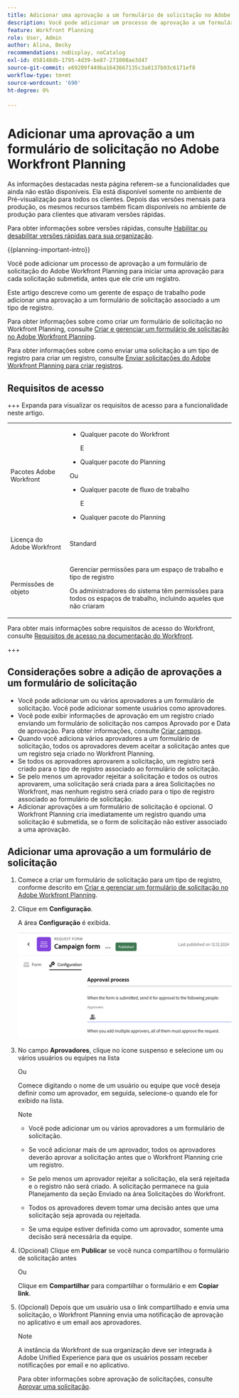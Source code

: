 ```yaml
---
title: Adicionar uma aprovação a um formulário de solicitação no Adobe Workfront Planning
description: Você pode adicionar um processo de aprovação a um formulário de solicitação do Adobe Workfront Planning para iniciar uma aprovação para cada solicitação submetida, antes que ele crie um registro.
feature: Workfront Planning
role: User, Admin
author: Alina, Becky
recommendations: noDisplay, noCatalog
exl-id: 058148db-1795-4d39-be87-271008ae3d47
source-git-commit: e69209f449ba1643667135c3a0137b93c6171ef8
workflow-type: tm+mt
source-wordcount: '690'
ht-degree: 0%

---
```


# Adicionar uma aprovação a um formulário de solicitação no Adobe Workfront Planning

<!--update the metadata with real information when making this available in TOC and in the left nav-->

<!--take Preview and Production references at Production time-->

<span class="preview">As informações destacadas nesta página referem-se a funcionalidades que ainda não estão disponíveis. Ela está disponível somente no ambiente de Pré-visualização para todos os clientes. Depois das versões mensais para produção, os mesmos recursos também ficam disponíveis no ambiente de produção para clientes que ativaram versões rápidas. </span>

<span class="preview">Para obter informações sobre versões rápidas, consulte [Habilitar ou desabilitar versões rápidas para sua organização](/help/quicksilver/administration-and-setup/set-up-workfront/configure-system-defaults/enable-fast-release-process.md). </span>

{{planning-important-intro}}

Você pode adicionar um processo de aprovação a um formulário de solicitação do Adobe Workfront Planning para iniciar uma aprovação para cada solicitação submetida, antes que ele crie um registro.

Este artigo descreve como um gerente de espaço de trabalho pode adicionar uma aprovação a um formulário de solicitação associado a um tipo de registro.

Para obter informações sobre como criar um formulário de solicitação no Workfront Planning, consulte [Criar e gerenciar um formulário de solicitação no Adobe Workfront Planning](/help/quicksilver/planning/requests/create-request-form.md).

Para obter informações sobre como enviar uma solicitação a um tipo de registro para criar um registro, consulte [Enviar solicitações do Adobe Workfront Planning para criar registros](/help/quicksilver/planning/requests/submit-requests.md).

## Requisitos de acesso

+++ Expanda para visualizar os requisitos de acesso para a funcionalidade neste artigo. 

<table style="table-layout:auto"> 
<col> 
</col> 
<col> 
</col> 
<tbody> 
<tr> 
   <td role="rowheader"><p>Pacotes Adobe Workfront</p></td> 
   <td> 
<ul><li><p>Qualquer pacote do Workfront</p></li>
E
<li><p>Qualquer pacote do Planning</p></li></ul>
Ou
<ul><li><p>Qualquer pacote de fluxo de trabalho</p></li>
E
<li><p>Qualquer pacote do Planning</p></li></ul>
   </td> </tr>

</tr> 
  <tr> 
   <td role="rowheader"><p>Licença do Adobe Workfront</p></td> 
   <td><p>Standard</p> 
  </td> 
  </tr> 
  <tr> 
   <td role="rowheader"><p>Permissões de objeto</p></td> 
   <td>   <p>Gerenciar permissões para um espaço de trabalho e tipo de registro</a> </p>  
   <p>Os administradores do sistema têm permissões para todos os espaços de trabalho, incluindo aqueles que não criaram</p>  </td> 
  </tr>  
</tbody> 
</table>

Para obter mais informações sobre requisitos de acesso do Workfront, consulte [Requisitos de acesso na documentação do Workfront](/help/quicksilver/administration-and-setup/add-users/access-levels-and-object-permissions/access-level-requirements-in-documentation.md).

+++

## Considerações sobre a adição de aprovações a um formulário de solicitação

* Você pode adicionar um ou vários aprovadores a um formulário de solicitação. Você pode adicionar somente usuários como aprovadores.
* <span class="preview">Você pode exibir informações de aprovação em um registro criado enviando um formulário de solicitação nos campos Aprovado por e Data de aprovação. Para obter informações, consulte [Criar campos](/help/quicksilver/planning/fields/create-fields.md).</span>
* Quando você adiciona vários aprovadores a um formulário de solicitação, todos os aprovadores devem aceitar a solicitação antes que um registro seja criado no Workfront Planning.
* Se todos os aprovadores aprovarem a solicitação, um registro será criado para o tipo de registro associado ao formulário de solicitação.
* Se pelo menos um aprovador rejeitar a solicitação e todos os outros aprovarem, uma solicitação será criada para a área Solicitações no Workfront, mas nenhum registro será criado para o tipo de registro associado ao formulário de solicitação.
* Adicionar aprovações a um formulário de solicitação é opcional. O Workfront Planning cria imediatamente um registro quando uma solicitação é submetida, se o form de solicitação não estiver associado a uma aprovação.

## Adicionar uma aprovação a um formulário de solicitação

1. Comece a criar um formulário de solicitação para um tipo de registro, conforme descrito em [Criar e gerenciar um formulário de solicitação no Adobe Workfront Planning](/help/quicksilver/planning/requests/create-request-form.md).
1. Clique em **Configuração**.

   A área **Configuração** é exibida.

   ![Guia Configuração](assets/configuration-tab.png)
1. No campo **Aprovadores**, clique no ícone suspenso e selecione um ou vários usuários <span class="preview">ou equipes</span> na lista

   Ou

   Comece digitando o nome de um usuário <span class="preview">ou equipe</span> que você deseja definir como um aprovador, em seguida, selecione-o quando ele for exibido na lista.

   <!--most of the Note below is duplicated in the Create a request form article-->

   >[!NOTE]
   >
   >
   >* Você pode adicionar um ou vários aprovadores a um formulário de solicitação.
   >
   >* Se você adicionar mais de um aprovador, todos os aprovadores deverão aprovar a solicitação antes que o Workfront Planning crie um registro.
   >
   >* Se pelo menos um aprovador rejeitar a solicitação, ela será rejeitada e o registro não será criado. A solicitação permanece na guia Planejamento da seção Enviado na área Solicitações do Workfront.
   >
   >* Todos os aprovadores devem tomar uma decisão antes que uma solicitação seja aprovada ou rejeitada.
   >
   >* <span class="preview">Se uma equipe estiver definida como um aprovador, somente uma decisão será necessária da equipe.</span>


1. (Opcional) Clique em **Publicar** se você nunca compartilhou o formulário de solicitação antes

   Ou

   Clique em **Compartilhar** para compartilhar o formulário e em **Copiar link**.
1. (Opcional) Depois que um usuário usa o link compartilhado e envia uma solicitação, o Workfront Planning envia uma notificação de aprovação no aplicativo e um email aos aprovadores.

   >[!NOTE]
   >
   >   A instância da Workfront de sua organização deve ser integrada à Adobe Unified Experience para que os usuários possam receber notificações por email e no aplicativo.


   Para obter informações sobre aprovação de solicitações, consulte [Aprovar uma solicitação](/help/quicksilver/planning/requests/approve-request.md).
